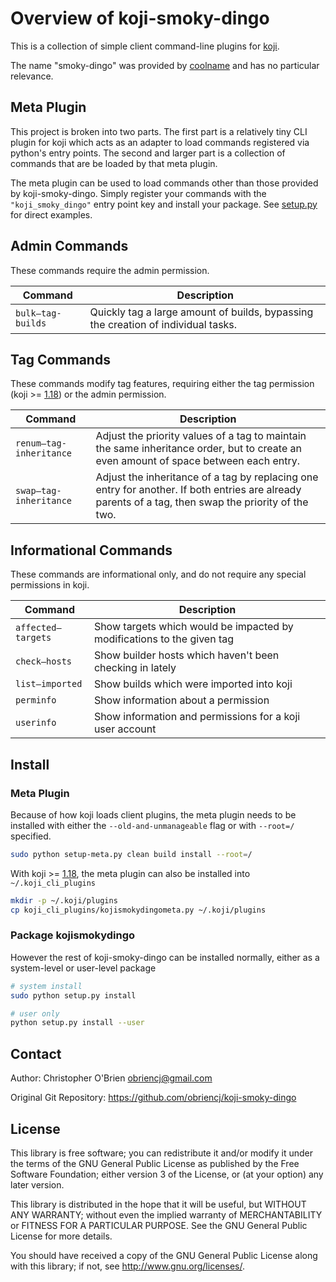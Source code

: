 # Overview of koji-smoky-dingo

This is a collection of simple client command-line plugins for [koji].

[koji]: https://pagure.io/koji

The name "smoky-dingo" was provided by [coolname] and has no particular relevance.

[coolname]: https://pypi.org/project/coolname/


## Meta Plugin

This project is broken into two parts. The first part is a relatively
tiny CLI plugin for koji which acts as an adapter to load commands
registered via python's entry points. The second and larger part is a
collection of commands that are be loaded by that meta plugin.

The meta plugin can be used to load commands other than those provided
by koji-smoky-dingo. Simply register your commands with the
`"koji_smoky_dingo"` entry point key and install your package. See
[setup.py] for direct examples.

[setup.py]: https://github.com/obriencj/koji-smoky-dingo/blob/master/setup.py


## Admin Commands

These commands require the admin permission.

| Command | Description |
|---------|-------------|
|`bulk—tag-builds` |Quickly tag a large amount of builds, bypassing the creation of individual tasks. |


## Tag Commands

These commands modify tag features, requiring either the tag
permission (koji >= [1.18]) or the admin permission.

| Command | Description |
|---------|-------------|
|`renum—tag-inheritance` |Adjust the priority values of a tag to maintain the same inheritance order, but to create an even amount of space between each entry. |
|`swap—tag-inheritance` |Adjust the inheritance of a tag by replacing one entry for another. If both entries are already parents of a tag, then swap the priority of the two. |


## Informational Commands

These commands are informational only, and do not require any special
permissions in koji.

| Command | Description |
|---------|-------------|
|`affected—targets` |Show targets which would be impacted by modifications to the given tag |
|`check—hosts` |Show builder hosts which haven't been checking in lately |
|`list—imported` |Show builds which were imported into koji |
|`perminfo` |Show information about a permission |
|`userinfo` |Show information and permissions for a koji user account |


## Install

### Meta Plugin

Because of how koji loads client plugins, the meta plugin needs to be
installed with either the `--old-and-unmanageable` flag or with
`--root=/` specified.

```bash
sudo python setup-meta.py clean build install --root=/
```

With koji >= [1.18], the meta plugin can also be installed into
`~/.koji_cli_plugins`

[1.18]: https://docs.pagure.org/koji/release_notes_1.18/

```bash
mkdir -p ~/.koji/plugins
cp koji_cli_plugins/kojismokydingometa.py ~/.koji/plugins
```

### Package kojismokydingo

However the rest of koji-smoky-dingo can be installed normally, either
as a system-level or user-level package

```bash
# system install
sudo python setup.py install

# user only
python setup.py install --user
```


## Contact

Author: Christopher O'Brien  <obriencj@gmail.com>

Original Git Repository: <https://github.com/obriencj/koji-smoky-dingo>


## License

This library is free software; you can redistribute it and/or modify
it under the terms of the GNU General Public License as published by
the Free Software Foundation; either version 3 of the License, or (at
your option) any later version.

This library is distributed in the hope that it will be useful, but
WITHOUT ANY WARRANTY; without even the implied warranty of
MERCHANTABILITY or FITNESS FOR A PARTICULAR PURPOSE.  See the GNU
General Public License for more details.

You should have received a copy of the GNU General Public License
along with this library; if not, see <http://www.gnu.org/licenses/>.

